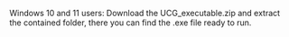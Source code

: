 Windows 10 and 11 users:
Download the UCG_executable.zip and extract the contained folder, there you can find the .exe file ready to run. 

